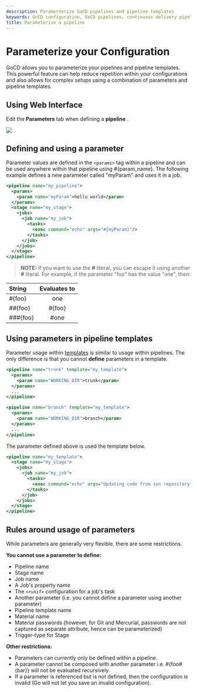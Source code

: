 ```yaml
---
description: Paramerterize GoCD pipelines and pipeline templates
keywords: GoCD configuration, GoCD pipelines, continuous delivery pipelines, pipeline templates, parameters, CD pipelines, pipeline configuration, pipeline template configuration
title: Parameterize a pipeline
---
```


# Parameterize your Configuration

GoCD allows you to parameterize your pipelines and pipeline templates. This powerful feature can help reduce repetition within your configurations and also allows for complex setups using a combination of parameters and pipeline templates.

## Using Web Interface

Edit the **Parameters** tab when defining a **pipeline** .

![](../images/use_parameters_in_configuration.png)

## Defining and using a parameter

Parameter values are defined in the ```<params>``` tag within a pipeline and can be used anywhere within that pipeline using \#{param\_name}. The following example defines a new parameter called "myParam" and uses it in a job.

```xml
<pipeline name="my_pipeline">
  <params>
    <param name="myParam">hello world</param>
  </params>
  <stage name="my_stage">
    <jobs>
      <job name="my_job">
        <tasks>
          <exec command="echo" args="#{myParam}"/>
        </tasks>
      </job>
    </jobs>
  </stage>
</pipeline>

```

> **NOTE:** If you want to use the **\#** literal, you can escape it using another **\#** literal. For example, if the parameter "foo" has the value "one", then:

| String   | Evaluates to
|:----------|:-------------:
| #{foo} |  one
| ##{foo} |   #{foo}
| ###{foo} |#one

## Using parameters in pipeline templates

Parameter usage within [templates](pipeline_templates.html) is similar to usage within pipelines. The only difference is that you cannot **define** parameters in a template.

```xml
<pipeline name="trunk" template="my_template">
  <params>
    <param name="WORKING_DIR">trunk</param>
  </params>
  ...
</pipeline>

<pipeline name="branch" template="my_template">
  <params>
    <param name="WORKING_DIR">branch</param>
  </params>
  ...
</pipeline>

```

The parameter defined above is used the template below.

```xml
<pipeline name="my_template">
  <stage name="my_stage">
    <jobs>
      <job name="my_job">
        <tasks>
          <exec command="echo" args="Updating code from svn repository svn://codebase/#{WORKING_DIR}"/>
        </tasks>
      </job>
    </jobs>
  </stage>
</pipeline>

```

## Rules around usage of parameters

While parameters are generally very flexible, there are some restrictions.

**You cannot use a parameter to define:**

-   Pipeline name
-   Stage name
-   Job name
-   A Job's property name
-   The ```<runif>``` configuration for a job's task
-   Another parameter (i.e. you cannot define a parameter using another parameter)
-   Pipeline template name
-   Material name
-   Material passwords (however, for Git and Mercurial, passwords are not captured as separate attribute, hence can be parameterized)
-   Trigger-type for Stage

**Other restrictions:**

-   Parameters can currently only be defined within a pipeline.
-   A parameter cannot be composed with another parameter i.e. \#{foo\#{bar}} will not be evaluated recursively.
-   If a parameter is referenced but is not defined, then the configuration is invalid (Go will not let you save an invalid configuration).
